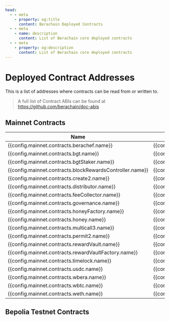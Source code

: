 ```yaml
---
head:
  - - meta
    - property: og:title
      content: Berachain Deployed Contracts
  - - meta
    - name: description
      content: List of Berachain core deployed contracts
  - - meta
    - property: og:description
      content: List of Berachain core deployed contracts
---
```


<script setup>
  import config from '@berachain/config/constants.json';
</script>

# Deployed Contract Addresses

This is a list of addresses where contracts can be read from or written to.

> A full list of Contract ABIs can be found at https://github.com/berachain/doc-abis

## Mainnet Contracts

| Name                                                                                                                            | Address                                                                                                                                                                                             | ABI                                                                                                                                             |
| ------------------------------------------------------------------------------------------------------------------------------- | --------------------------------------------------------------------------------------------------------------------------------------------------------------------------------------------------- | ----------------------------------------------------------------------------------------------------------------------------------------------- |
| <a :href="config.mainnet.contracts.berachef.docsUrl">{{config.mainnet.contracts.berachef.name}}</a>                             | <a target="_blank" :href="config.mainnet.dapps.berascan.url + 'address/' + config.mainnet.contracts.berachef.address">{{config.mainnet.contracts.berachef.address}}</a>                             | <a target="_blank" v-if=config.mainnet.contracts.berachef.abi :href="config.mainnet.contracts.berachef.abi">ABI</a>                             |
| <a :href="config.mainnet.contracts.bgt.docsUrl">{{config.mainnet.contracts.bgt.name}}</a>                                       | <a target="_blank" :href="config.mainnet.dapps.berascan.url + 'address/' + config.mainnet.contracts.bgt.address">{{config.mainnet.contracts.bgt.address}}</a>                                       | <a target="_blank" v-if=config.mainnet.contracts.bgt.abi :href="config.mainnet.contracts.bgt.abi">ABI</a>                                       |
| <a :href="config.mainnet.contracts.bgtStaker.docsUrl">{{config.mainnet.contracts.bgtStaker.name}}</a>                           | <a target="_blank" :href="config.mainnet.dapps.berascan.url + 'address/' + config.mainnet.contracts.bgtStaker.address">{{config.mainnet.contracts.bgtStaker.address}}</a>                           | <a target="_blank" v-if=config.mainnet.contracts.bgtStaker.abi :href="config.mainnet.contracts.bgtStaker.abi">ABI</a>                           |
| <a :href="config.mainnet.contracts.blockRewardsController.docsUrl">{{config.mainnet.contracts.blockRewardsController.name}}</a> | <a target="_blank" :href="config.mainnet.dapps.berascan.url + 'address/' + config.mainnet.contracts.blockRewardsController.address">{{config.mainnet.contracts.blockRewardsController.address}}</a> | <a target="_blank" v-if=config.mainnet.contracts.blockRewardsController.abi :href="config.mainnet.contracts.blockRewardsController.abi">ABI</a> |
| <a :href="config.mainnet.contracts.create2.docsUrl">{{config.mainnet.contracts.create2.name}}</a>                               | <a target="_blank" :href="config.mainnet.dapps.berascan.url + 'address/' + config.mainnet.contracts.create2.address">{{config.mainnet.contracts.create2.address}}</a>                               | <a target="_blank" v-if=config.mainnet.contracts.create2.abi :href="config.mainnet.contracts.create2.abi">ABI</a>                               |
| <a :href="config.mainnet.contracts.distributor.docsUrl">{{config.mainnet.contracts.distributor.name}}</a>                       | <a target="_blank" :href="config.mainnet.dapps.berascan.url + 'address/' + config.mainnet.contracts.distributor.address">{{config.mainnet.contracts.distributor.address}}</a>                       | <a target="_blank" v-if=config.mainnet.contracts.distributor.abi :href="config.mainnet.contracts.distributor.abi">ABI</a>                       |
| <a :href="config.mainnet.contracts.feeCollector.docsUrl">{{config.mainnet.contracts.feeCollector.name}}</a>                     | <a target="_blank" :href="config.mainnet.dapps.berascan.url + 'address/' + config.mainnet.contracts.feeCollector.address">{{config.mainnet.contracts.feeCollector.address}}</a>                     | <a target="_blank" v-if=config.mainnet.contracts.feeCollector.abi :href="config.mainnet.contracts.feeCollector.abi">ABI</a>                     |
| <a :href="config.mainnet.contracts.governance.docsUrl">{{config.mainnet.contracts.governance.name}}</a>                         | <a target="_blank" :href="config.mainnet.dapps.berascan.url + 'address/' + config.mainnet.contracts.governance.address">{{config.mainnet.contracts.governance.address}}</a>                         | <a target="_blank" v-if=config.mainnet.contracts.governance.abi :href="config.mainnet.contracts.governance.abi">ABI</a>                         |
| <a :href="config.mainnet.contracts.honeyFactory.docsUrl">{{config.mainnet.contracts.honeyFactory.name}}</a>                     | <a target="_blank" :href="config.mainnet.dapps.berascan.url + 'address/' + config.mainnet.contracts.honeyFactory.address">{{config.mainnet.contracts.honeyFactory.address}}</a>                     | <a target="_blank" v-if=config.mainnet.contracts.honeyFactory.abi :href="config.mainnet.contracts.honeyFactory.abi">ABI</a>                     |
| <a :href="config.mainnet.contracts.honey.docsUrl">{{config.mainnet.contracts.honey.name}}</a>                                   | <a target="_blank" :href="config.mainnet.dapps.berascan.url + 'address/' + config.mainnet.contracts.honey.address">{{config.mainnet.contracts.honey.address}}</a>                                   | <a target="_blank" v-if=config.mainnet.contracts.honey.abi :href="config.mainnet.contracts.honey.abi">ABI</a>                                   |
| <a :href="config.mainnet.contracts.multicall3.docsUrl">{{config.mainnet.contracts.multicall3.name}}</a>                         | <a target="_blank" :href="config.mainnet.dapps.berascan.url + 'address/' + config.mainnet.contracts.multicall3.address">{{config.mainnet.contracts.multicall3.address}}</a>                         | <a target="_blank" v-if=config.mainnet.contracts.multicall3.abi :href="config.mainnet.contracts.multicall3.abi">ABI</a>                         |
| <a :href="config.mainnet.contracts.permit2.docsUrl">{{config.mainnet.contracts.permit2.name}}</a>                               | <a target="_blank" :href="config.mainnet.dapps.berascan.url + 'address/' + config.mainnet.contracts.permit2.address">{{config.mainnet.contracts.permit2.address}}</a>                               | <a target="_blank" v-if=config.mainnet.contracts.permit2.abi :href="config.mainnet.contracts.permit2.abi">ABI</a>                               |
| <a :href="config.mainnet.contracts.rewardVault.docsUrl">{{config.mainnet.contracts.rewardVault.name}}</a>                       | <a target="_blank" :href="config.mainnet.dapps.berascan.url + 'address/' + config.mainnet.contracts.rewardVault.address">{{config.mainnet.contracts.rewardVault.address}}</a>                       | <a target="_blank" v-if=config.mainnet.contracts.rewardVault.abi :href="config.mainnet.contracts.rewardVault.abi">ABI</a>                       |
| <a :href="config.mainnet.contracts.rewardVaultFactory.docsUrl">{{config.mainnet.contracts.rewardVaultFactory.name}}</a>         | <a target="_blank" :href="config.mainnet.dapps.berascan.url + 'address/' + config.mainnet.contracts.rewardVaultFactory.address">{{config.mainnet.contracts.rewardVaultFactory.address}}</a>         | <a target="_blank" v-if=config.mainnet.contracts.rewardVaultFactory.abi :href="config.mainnet.contracts.rewardVaultFactory.abi">ABI</a>         |
| <a :href="config.mainnet.contracts.timelock.docsUrl">{{config.mainnet.contracts.timelock.name}}</a>                             | <a target="_blank" :href="config.mainnet.dapps.berascan.url + 'address/' + config.mainnet.contracts.timelock.address">{{config.mainnet.contracts.timelock.address}}</a>                             | <a target="_blank" v-if=config.mainnet.contracts.timelock.abi :href="config.mainnet.contracts.timelock.abi">ABI</a>                             |
| <a :href="config.mainnet.contracts.usdc.docsUrl">{{config.mainnet.contracts.usdc.name}}</a>                                     | <a target="_blank" :href="config.mainnet.dapps.berascan.url + 'address/' + config.mainnet.contracts.usdc.address">{{config.mainnet.contracts.usdc.address}}</a>                                     | <a target="_blank" v-if=config.mainnet.contracts.usdc.abi :href="config.mainnet.contracts.usdc.abi">ABI</a>                                     |
| <a :href="config.mainnet.contracts.wbera.docsUrl">{{config.mainnet.contracts.wbera.name}}</a>                                   | <a target="_blank" :href="config.mainnet.dapps.berascan.url + 'address/' + config.mainnet.contracts.wbera.address">{{config.mainnet.contracts.wbera.address}}</a>                                   | <a target="_blank" v-if=config.mainnet.contracts.wbera.abi :href="config.mainnet.contracts.wbera.abi">ABI</a>                                   |
| <a :href="config.mainnet.contracts.wbtc.docsUrl">{{config.mainnet.contracts.wbtc.name}}</a>                                     | <a target="_blank" :href="config.mainnet.dapps.berascan.url + 'address/' + config.mainnet.contracts.wbtc.address">{{config.mainnet.contracts.wbtc.address}}</a>                                     | <a target="_blank" v-if=config.mainnet.contracts.wbtc.abi :href="config.mainnet.contracts.wbtc.abi">ABI</a>                                     |
| <a :href="config.mainnet.contracts.weth.docsUrl">{{config.mainnet.contracts.weth.name}}</a>                                     | <a target="_blank" :href="config.mainnet.dapps.berascan.url + 'address/' + config.mainnet.contracts.weth.address">{{config.mainnet.contracts.weth.address}}</a>                                     | <a target="_blank" v-if=config.mainnet.contracts.weth.abi :href="config.mainnet.contracts.weth.abi">ABI</a>                                     |



## Bepolia Testnet Contracts

<script>
const render_groups = {
  "Proof of Liquidity": config.contracts.pol,
  "Tokens": config.contracts.tokens,
  "Other": config.contracts.other
}
</script>

<template v-for="(contracts, title) in render_groups">
  <h3>{{ title }}</h3>

  <table>
    <thead><tr><th>Name</th><th>Bepolia</th><th>ABI</th></tr></thead>
    <tbody>
      <template v-for="(sc, key) in contracts">
        <template v-if="sc['bepolia-address']">
          <tr>
            <td><template v-if="sc['docsUrl']"><a :href="sc.docsUrl">{{ sc.name }}</a></template><template v-else><b>{{ sc.name }}</b></template></td>
            <td>
              <a target="_blank" :href="config.mainnet.dapps.berascan.url + 'address/' + sc['bepolia-address']">{{sc['bepolia-address']}}</a>
            </td> 
            <td><template v-if="sc?.abi"><a :href="sc.abi">ABI</a></template></td>
          </tr>
        </template>
      </template>
    </tbody>
  </table>
</template>
